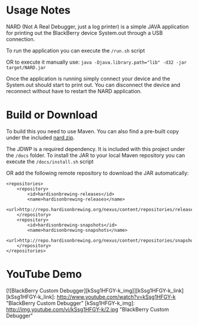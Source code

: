 # Usage Notes
NARD (Not A Real Debugger, just a log printer) is a simple JAVA application for printing out the BlackBerry device System.out through a USB connection.

To run the application you can execute the `/run.sh` script

OR to execute it manually use: `java -Djava.library.path="lib" -d32 -jar target/NARD.jar`

Once the application is running simply connect your device and the System.out should start to print out. You can disconnect the device and reconnect without have to restart the NARD application.

# Build or Download
To build this you need to use Maven. You can also find a pre-built copy under the included [nard.zip](https://github.com/hardisonbrewing/nard/raw/master/nard.zip).

The JDWP is a required dependency. It is included with this project under the `/docs` folder.
To install the JAR to your local Maven repository you can execute the `/docs/install.sh` script

OR add the following remote repository to download the JAR automatically:

	<repositories>
		<repository>
			<id>hardisonbrewing-releases</id>
			<name>hardisonbrewing-releases</name>
			<url>http://repo.hardisonbrewing.org/nexus/content/repositories/releases/</url>
		</repository>
		<repository>
			<id>hardisonbrewing-snapshots</id>
			<name>hardisonbrewing-snapshots</name>
			<url>http://repo.hardisonbrewing.org/nexus/content/repositories/snapshots/</url>
		</repository>
	</repositories>

# YouTube Demo
[![BlackBerry Custom Debugger][kSsg1HFGY-k_img]][kSsg1HFGY-k_link]
[kSsg1HFGY-k_link]: http://www.youtube.com/watch?v=kSsg1HFGY-k  "BlackBerry Custom Debugger"
[kSsg1HFGY-k_img]: http://img.youtube.com/vi/kSsg1HFGY-k/2.jpg  "BlackBerry Custom Debugger"